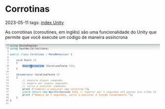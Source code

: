 # Corrotinas
2023-05-11
tags: [index Unity](index%20Unity.md)

As corrotinas (coroutines, em inglês) são uma funcionalidade do Unity que permite que você execute um código de maneira assíncrona

![](../../Pasted%20image%2020230511111524.png)


